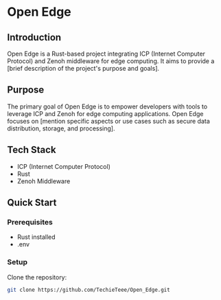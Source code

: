 # Open Edge

## Introduction

Open Edge is a Rust-based project integrating ICP (Internet Computer Protocol) and Zenoh middleware for edge computing. It aims to provide a [brief description of the project's purpose and goals].

## Purpose

The primary goal of Open Edge is to empower developers with tools to leverage ICP and Zenoh for edge computing applications. Open Edge focuses on [mention specific aspects or use cases such as secure data distribution, storage, and processing].

## Tech Stack


- ICP (Internet Computer Protocol)
- Rust
- Zenoh Middleware


## Quick Start

### Prerequisites

- Rust installed
- .env

### Setup

Clone the repository:

```bash
git clone https://github.com/TechieTeee/Open_Edge.git
